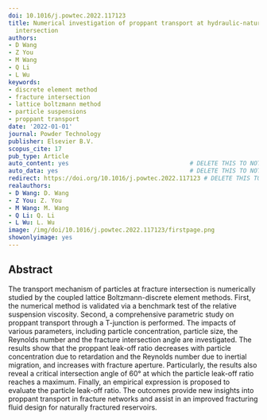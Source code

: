 ```yaml
---
doi: 10.1016/j.powtec.2022.117123
title: Numerical investigation of proppant transport at hydraulic-natural fracture
  intersection
authors:
- D Wang
- Z You
- M Wang
- Q Li
- L Wu
keywords:
- discrete element method
- fracture intersection
- lattice boltzmann method
- particle suspensions
- proppant transport
date: '2022-01-01'
journal: Powder Technology
publisher: Elsevier B.V.
scopus_cite: 17
pub_type: Article
auto_content: yes                                  # DELETE THIS TO NOT AUTO GENERATE CONTENT
auto_data: yes                                     # DELETE THIS TO NOT AUTO GENERATE METADATA
redirect: https://doi.org/10.1016/j.powtec.2022.117123 # DELETE THIS TO NOT REDIRECT
realauthors:
- D Wang: D. Wang
- Z You: Z. You
- M Wang: M. Wang
- Q Li: Q. Li
- L Wu: L. Wu
image: /img/doi/10.1016/j.powtec.2022.117123/firstpage.png
showonlyimage: yes
---
```



## Abstract
The transport mechanism of particles at fracture intersection is numerically studied by the coupled lattice Boltzmann-discrete element methods. First, the numerical method is validated via a benchmark test of the relative suspension viscosity. Second, a comprehensive parametric study on proppant transport through a T-junction is performed. The impacts of various parameters, including particle concentration, particle size, the Reynolds number and the fracture intersection angle are investigated. The results show that the proppant leak-off ratio decreases with particle concentration due to retardation and the Reynolds number due to inertial migration, and increases with fracture aperture. Particularly, the results also reveal a critical intersection angle of 60° at which the particle leak-off ratio reaches a maximum. Finally, an empirical expression is proposed to evaluate the particle leak-off ratio. The outcomes provide new insights into proppant transport in fracture networks and assist in an improved fracturing fluid design for naturally fractured reservoirs.
